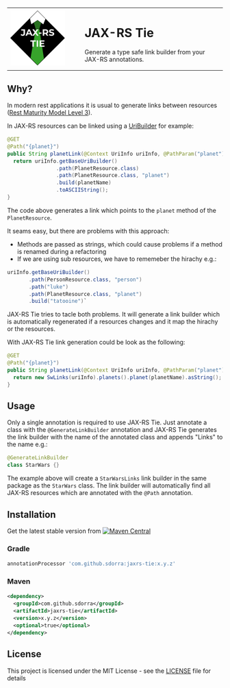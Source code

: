 <table border="0">
<tr>
<td width="160">
<img alt="JAX-RS Tie" src="images/logo.png" width="128" height="128" />
</td>
<td>

# JAX-RS Tie

Generate a type safe link builder from your JAX-RS annotations.

</td>
</tr>
</table>

## Why?

In modern rest applications it is usual to generate links between resources ([Rest Maturity Model Level 3](https://martinfowler.com/articles/richardsonMaturityModel.html#level3)).

In JAX-RS resources can be linked using a [UriBuilder](https://docs.oracle.com/javaee/7/api/javax/ws/rs/core/UriBuilder.html) for example:

```java
@GET
@Path("{planet}")
public String planetLink(@Context UriInfo uriInfo, @PathParam("planet") String planetName) {
  return uriInfo.getBaseUriBuilder()
                .path(PlanetResource.class)
                .path(PlanetResource.class, "planet")
                .build(planetName)
                .toASCIIString();
}
```

The code above generates a link which points to the `planet` method of the `PlanetResource`.

It seams easy, but there are problems with this approach:

* Methods are passed as strings, which could cause problems if a method is renamed during a refactoring
* If we are using sub resources, we have to rememeber the hirachy e.g.: 

```java
uriInfo.getBaseUriBuilder()
       .path(PersonResource.class, "person")
       .path("luke")
       .path(PlanetResource.class, "planet")
       .build("tatooine")`
```

JAX-RS Tie tries to tacle both problems.
It will generate a link builder which is automatically regenerated if a resources changes 
and it map the hirachy or the resources.

With JAX-RS Tie link generation could be look as the following:

```java
@GET
@Path("{planet}")
public String planetLink(@Context UriInfo uriInfo, @PathParam("planet") String planetName) {
  return new SwLinks(uriInfo).planets().planet(planetName).asString();
}
``` 

## Usage

Only a single annotation is required to use JAX-RS Tie.
Just annotate a class with the `@GenerateLinkBuilder` annotation and JAX-RS Tie generates the link builder
with the name of the annotated class and appends "Links" to the name e.g.: 

```java
@GenerateLinkBuilder
class StarWars {}
```

The example above will create a `StarWarsLinks` link builder in the same package as the `StarWars` class.
The link builder will automatically find all JAX-RS resources which are annotated with the `@Path` annotation.

## Installation

Get the latest stable version from [![Maven Central](https://img.shields.io/maven-central/v/com.github.sdorra/jaxrs-tie.svg)](https://search.maven.org/search?q=g:com.github.sdorra%20a:jaxrs-tie)

### Gradle

```groovy
annotationProcessor 'com.github.sdorra:jaxrs-tie:x.y.z'
```

### Maven

```xml
<dependency>
  <groupId>com.github.sdorra</groupId>
  <artifactId>jaxrs-tie</artifactId>
  <version>x.y.z</version>
  <optional>true</optional>
</dependency>
```

## License

This project is licensed under the MIT License - see the [LICENSE](LICENSE) file for details
